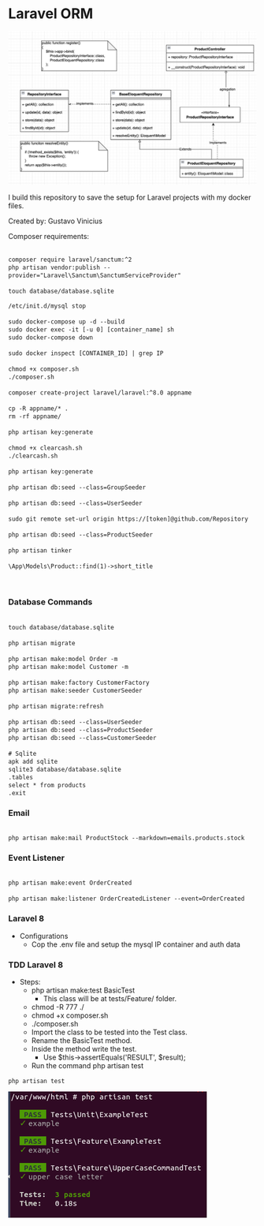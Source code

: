 # Laravel ORM

![TDD](/imgs/RepositoryPattern.png)

I build this repository to save the setup for Laravel projects with my docker files.

Created by: Gustavo Vinicius

Composer requirements:

```

composer require laravel/sanctum:^2
php artisan vendor:publish --provider="Laravel\Sanctum\SanctumServiceProvider"

touch database/database.sqlite

```

```
/etc/init.d/mysql stop

sudo docker-compose up -d --build
sudo docker exec -it [-u 0] [container_name] sh
sudo docker-compose down

sudo docker inspect [CONTAINER_ID] | grep IP

chmod +x composer.sh
./composer.sh

composer create-project laravel/laravel:^8.0 appname

cp -R appname/* .
rm -rf appname/

php artisan key:generate

chmod +x clearcash.sh
./clearcash.sh

php artisan key:generate

php artisan db:seed --class=GroupSeeder

php artisan db:seed --class=UserSeeder

sudo git remote set-url origin https://[token]@github.com/Repository

php artisan db:seed --class=ProductSeeder

php artisan tinker

\App\Models\Product::find(1)->short_title



```


### Database Commands

```

touch database/database.sqlite

php artisan migrate

php artisan make:model Order -m
php artisan make:model Customer -m

php artisan make:factory CustomerFactory
php artisan make:seeder CustomerSeeder

php artisan migrate:refresh

php artisan db:seed --class=UserSeeder
php artisan db:seed --class=ProductSeeder
php artisan db:seed --class=CustomerSeeder

# Sqlite
apk add sqlite
sqlite3 database/database.sqlite
.tables
select * from products
.exit

```

### Email

```

php artisan make:mail ProductStock --markdown=emails.products.stock

```

### Event Listener

```

php artisan make:event OrderCreated

php artisan make:listener OrderCreatedListener --event=OrderCreated

```

### Laravel 8

- Configurations
    - Cop the .env file and setup the mysql IP container and auth data

### TDD Laravel 8

- Steps:
    - php artisan make:test BasicTest
        - This class will be at tests/Feature/ folder.
    - chmod -R 777 ./
    - chmod +x composer.sh
    - ./composer.sh
    - Import the class to be tested into the Test class.
    - Rename the BasicTest method.
    - Inside the method write the test.
        - Use $this->assertEquals('RESULT', $result);
    - Run the command php artisan test

```
php artisan test
```
![TDD](/imgs/tddLaravel.png)